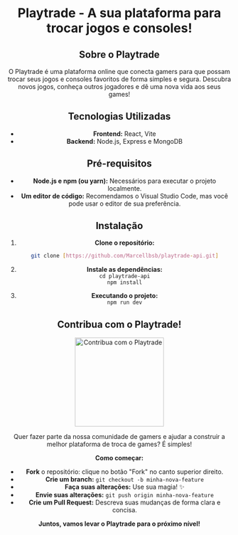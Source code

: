 <div align="center">
<h1> Playtrade - A sua plataforma para trocar jogos e consoles!
</h1>
<h2>Sobre o Playtrade</h2>

O Playtrade é uma plataforma online que conecta gamers para que possam trocar seus jogos e consoles favoritos de forma simples e segura. Descubra novos jogos, conheça outros jogadores e dê uma nova vida aos seus games! 

## Tecnologias Utilizadas

* **Frontend:** React, Vite
* **Backend:** Node.js, Express e MongoDB

## Pré-requisitos

* **Node.js e npm (ou yarn):** Necessários para executar o projeto localmente.
* **Um editor de código:** Recomendamos o Visual Studio Code, mas você pode usar o editor de sua preferência.

## Instalação

1. **Clone o repositório:**
   ```bash
   git clone [https://github.com/Marcellbsb/playtrade-api.git]

2. **Instale as dependências:**</br>
`cd playtrade-api`</br>
`npm install`

3. **Executando o projeto:**</br>
`npm run dev`

##  Contribua com o Playtrade! 



<p align="center">
  <img src="https://github.com/Marcellbsb/imagesplaytrade/blob/main/logo2.png?raw=true" alt="Contribua com o Playtrade" width="200"/>
</p>
Quer fazer parte da nossa comunidade de gamers e ajudar a construir a melhor plataforma de troca de games? É simples! 

**Como começar:**
* **Fork** o repositório: clique no botão "Fork" no canto superior direito.
* **Crie um branch:** `git checkout -b minha-nova-feature`
* **Faça suas alterações:** Use sua magia! ✨
* **Envie suas alterações:** `git push origin minha-nova-feature`
* **Crie um Pull Request:** Descreva suas mudanças de forma clara e concisa.

**Juntos, vamos levar o Playtrade para o próximo nível!**
